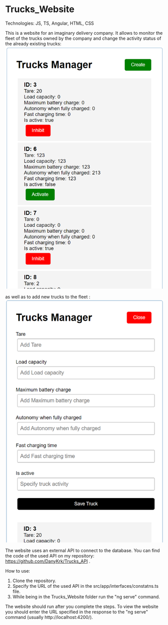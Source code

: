 # Trucks_Website
Technologies: JS, TS, Angular, HTML, CSS

This is a website for an imaginary delivery company. It allows to monitor the fleet of the trucks owned by the company and change the activity status of the already existing trucks: ![main_view](./pictures/trucks_manager_main_view.png)

as well as to add new trucks to the fleet : ![create_truck_view](./pictures/trucks_manager_create_truck.png)

The website uses an external API to connect to the database. You can find the code of the used API on my repository: https://github.com/DanyKrk/Trucks_API .

How to use:
1. Clone the repository.
2. Specify the URL of the used API in the src/app/interfaces/constatns.ts file.
3. While being in the Trucks_Website folder run the "ng serve" command.

The website should run after you complete the steps. To view the website you should enter the URL specified in the response to the "ng serve" command (usually http://localhost:4200/).